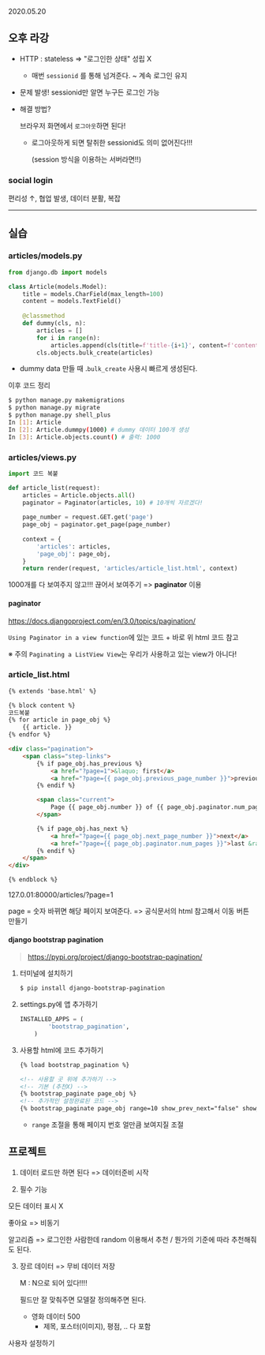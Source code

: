 2020.05.20

## 오후 라강

- HTTP : stateless => "로그인한 상태"  성립 X
  - 매번 `sessionid` 를 통해 넘겨준다. ~ 계속 로그인 유지

- 문제 발생! sessionid만 알면 누구든 로그인 가능

- 해결 방법?

  브라우저 화면에서 `로그아웃`하면 된다!

  - 로그아웃하게 되면 탈취한 sessionid도 의미 없어진다!!!

    (session 방식을 이용하는 서버라면!!)

### social login

편리성 ↑, 협업 발생, 데이터 분활, 복잡

---

## 실습

### articles/models.py

```python
from django.db import models

class Article(models.Model):
    title = models.CharField(max_length=100)
    content = models.TextField()
    
    @classmethod
    def dummy(cls, n):
        articles = []
        for i in range(n):
            articles.append(cls(title=f'title-{i+1}', content=f'content lorem ipsum')) # 객체만 생성, save는 X => articles 리스트에 추가만 할 뿐
        cls.objects.bulk_create(articles) 
```

- dummy data 만들 때 .`bulk_create` 사용시 빠르게 생성된다.

이후 코드 정리

```bash
$ python manage.py makemigrations
$ python manage.py migrate
$ python manage.py shell_plus
In [1]: Article
In [2]: Article.dummpy(1000) # dummy 데이터 100개 생성
In [3]: Article.objects.count() # 출력: 1000
```

### articles/views.py

```python
import 코드 복붙

def article_list(request):
    articles = Article.objects.all()
    paginator = Paginator(articles, 10) # 10개씩 자르겠다!
    
    page_number = request.GET.get('page')
    page_obj = paginator.get_page(page_number)
    
    context = {
        'articles': articles,
        'page_obj': page_obj,
    }
    return render(request, 'articles/article_list.html', context)
```

1000개를 다 보여주지 않고!!! 끊어서 보여주기 => **paginator** 이용

#### paginator

https://docs.djangoproject.com/en/3.0/topics/pagination/

`Using Paginator in a view function`에 있는 코드 + 바로 위 html 코드 참고

※ 주의 `Paginating a ListView View`는 우리가 사용하고 있는 view가 아니다!

### article_list.html

```html
{% extends 'base.html' %}

{% block content %}
코드복붙
{% for article in page_obj %}
	{{ article. }}
{% endfor %}

<div class="pagination">
    <span class="step-links">
        {% if page_obj.has_previous %}
            <a href="?page=1">&laquo; first</a>
            <a href="?page={{ page_obj.previous_page_number }}">previous</a>
        {% endif %}

        <span class="current">
            Page {{ page_obj.number }} of {{ page_obj.paginator.num_pages }}.
        </span>

        {% if page_obj.has_next %}
            <a href="?page={{ page_obj.next_page_number }}">next</a>
            <a href="?page={{ page_obj.paginator.num_pages }}">last &raquo;</a>
        {% endif %}
    </span>
</div>

{% endblock %}
```

127.0.01:80000/articles/?page=1

page = 숫자 바뀌면 해당 페이지 보여준다. => 공식문서의 html 참고해서 이동 버튼 만들기

#### django bootstrap pagination

>https://pypi.org/project/django-bootstrap-pagination/

1. 터미널에 설치하기

   ```bash
   $ pip install django-bootstrap-pagination
   ```

2. settings.py에 앱 추가하기

   ```python
   INSTALLED_APPS = (
           'bootstrap_pagination',
       )
   ```

3. 사용할 html에 코드 추가하기

   ```html
   {% load bootstrap_pagination %}
   
   <!-- 사용할 곳 위에 추가하기 -->
   <!-- 기본 (추천X) -->
   {% bootstrap_paginate page_obj %}
   <!-- 추가적인 설정완료된 코드 -->
   {% bootstrap_paginate page_obj range=10 show_prev_next="false" show_first_last="true" %}
   ```

   - `range` 조절을 통해 페이지 번호 얼만큼 보여지질 조절

## 프로젝트

1. 데이터 로드만 하면 된다 => 데이터준비 시작

2.  필수 기능

   모든 데이터 표시 X

   좋아요 => 비동기

   알고리즘 => 로그인한 사람한데 random 이용해서 추천 / 뭔가의 기준에 따라 추천해줘도 된다.

3. 장르 데이터 => 무비 데이터 저장

   M : N으로 되어 있다!!!!

   필드만 잘 맞춰주면 모델잘 정의해주면 된다.

   - 영화 데이터 500
     - 제목, 포스터(이미지), 평점, .. 다 포함 

사용자 설정하기



